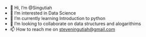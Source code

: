 - 👋 Hi, I’m @Singutiah
- 👀 I’m interested in Data Science
- 🌱 I’m currently learning Introduction to python
- 💞️ I’m looking to collaborate on data structures and alogarithims
- 📫 How to reach me on steveningutiah@gmail.com

<!---
Singutiah/Singutiah is a ✨ special ✨ repository because its `README.md` (this file) appears on your GitHub profile.
You can click the Preview link to take a look at your changes.
--->
